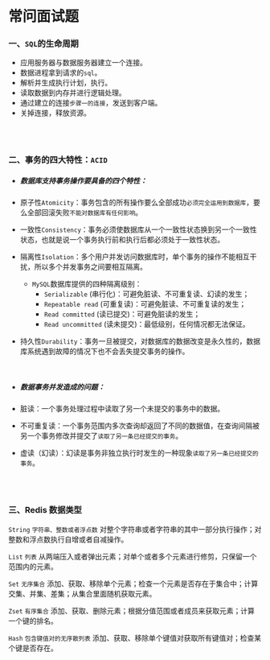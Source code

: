 # 常问面试题

### 一、`SQL`的生命周期

- 应用服务器与数据服务器建立一个连接。
- 数据进程拿到请求的`sql`。
- 解析并生成执行计划，执行。
- 读取数据到内存并进行逻辑处理。
- 通过建立的连接`步骤一的连接`，发送到客户端。
- 关掉连接，释放资源。

<br>

<br>

### 二、事务的四大特性：`ACID`

- ##### 数据库支持事务操作要具备的四个特性：

- 原子性`Atomicity`：事务包含的所有操作要么全部成功`必须完全运用到数据库`，要么全部回滚失败`不能对数据库有任何影响`。

- 一致性`Consistency`：事务必须使数据库从一个一致性状态换到另一个一致性状态，也就是说一个事务执行前和执行后都必须处于一致性状态。

- 隔离性`Isolation`：多个用户并发访问数据库时，单个事务的操作不能相互干扰，所以多个并发事务之间要相互隔离。

  - `MySQL`数据库提供的四种隔离级别：
    - `Serializable` (串行化)：可避免脏读、不可重复读、幻读的发生；
    - `Repeatable read` (可重复读)：可避免脏读、不可重复读的发生；
    - `Read committed` (读已提交)：可避免脏读的发生；
    - `Read uncommitted` (读未提交)：最低级别，任何情况都无法保证。

- 持久性`Durability`：事务一旦被提交，对数据库的数据改变是永久性的，数据库系统遇到故障的情况下也不会丢失提交事务的操作。

<br>

- ##### 数据事务并发造成的问题：

- 脏读：一个事务处理过程中读取了另一个未提交的事务中的数据。

- 不可重复读：一个事务范围内多次查询却返回了不同的数据值，在查询间隔被另一个事务修改并提交了`读取了另一条已经提交的事务`。

- 虚读（幻读）：幻读是事务非独立执行时发生的一种现象`读取了另一条已经提交的事务`。

<br>

<br>

### 三、Redis 数据类型

`String` `字符串、整数或者浮点数` 对整个字符串或者字符串的其中一部分执行操作；对整数和浮点数执行自增或者自减操作。

`List` `列表` 从两端压入或者弹出元素；对单个或者多个元素进行修剪，只保留一个范围内的元素。

`Set` `无序集合` 添加、获取、移除单个元素；检查一个元素是否存在于集合中；计算交集、并集、差集；从集合里面随机获取元素。

`Zset` `有序集合` 添加、获取、删除元素；根据分值范围或者成员来获取元素；计算一个键的排名。

`Hash` `包含键值对的无序散列表` 添加、获取、移除单个键值对获取所有键值对；检查某个键是否存在。


